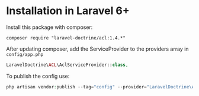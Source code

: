# Installation in Laravel 6+

Install this package with composer:

```
composer require "laravel-doctrine/acl:1.4.*"
```

After updating composer, add the ServiceProvider to the providers array in `config/app.php`

```php
LaravelDoctrine\ACL\AclServiceProvider::class,
```

To publish the config use:

```php
php artisan vendor:publish --tag="config" --provider="LaravelDoctrine\ACL\AclServiceProvider"
```
